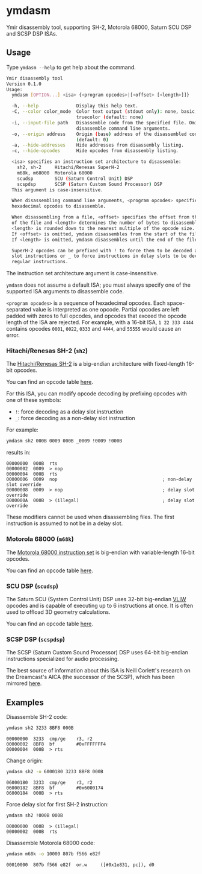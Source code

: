 # ymdasm
Ymir disassembly tool, supporting SH-2, Motorola 68000, Saturn SCU DSP and SCSP DSP ISAs.



## Usage

Type `ymdasm --help` to get help about the command.

```sh
Ymir disassembly tool
Version 0.1.0
Usage:
  ymdasm [OPTION...] <isa> {<program opcodes>|[<offset> [<length>]]}

  -h, --help              Display this help text.
  -C, --color color_mode  Color text output (stdout only): none, basic,
                          truecolor (default: none)
  -i, --input-file path   Disassemble code from the specified file. Omit to
                          disassemble command line arguments.
  -o, --origin address    Origin (base) address of the disassembled code.
                          (default: 0)
  -a, --hide-addresses    Hide addresses from disassembly listing.
  -c, --hide-opcodes      Hide opcodes from disassembly listing.

  <isa> specifies an instruction set architecture to disassemble:
    sh2, sh-2     Hitachi/Renesas SuperH-2
    m68k, m68000  Motorola 68000
    scudsp        SCU (Saturn Control Unit) DSP
    scspdsp       SCSP (Saturn Custom Sound Processor) DSP
  This argument is case-insensitive.

  When disassembling command line arguments, <program opcodes> specifies the
  hexadecimal opcodes to disassemble.

  When disassembling from a file, <offset> specifies the offset from the start
  of the file and <length> determines the number of bytes to disassemble.
  <length> is rounded down to the nearest multiple of the opcode size.
  If <offset> is omitted, ymdasm disassembles from the start of the file.
  If <length> is omitted, ymdasm disassembles until the end of the file.

  SuperH-2 opcodes can be prefixed with ! to force them to be decoded as delay
  slot instructions or _ to force instructions in delay slots to be decoded as
  regular instructions.
```

The instruction set architecture argument is case-insensitive.

`ymdasm` does not assume a default ISA; you must always specify one of the supported ISA arguments to disassemble code.

`<program opcodes>` is a sequence of hexadecimal opcodes. Each space-separated value is interpreted as one opcode.
Partial opcodes are left padded with zeros to full opcodes, and opcodes that exceed the opcode length of the ISA are
rejected. For example, with a 16-bit ISA, `1 22 333 4444` contains opcodes `0001`, `0022`, `0333` and `4444`, and
`55555` would cause an error.



### Hitachi/Renesas SH-2 (`sh2`)

The [Hitachi/Renesas SH-2](https://en.wikipedia.org/wiki/SuperH) is a big-endian architecture with fixed-length 16-bit
opcodes.

You can find an opcode table [here](https://shared-ptr.com/sh_insns.html).

For this ISA, you can modify opcode decoding by prefixing opcodes with one of these symbols:
- `!`: force decoding as a delay slot instruction
- `_`: force decoding as a non-delay slot instruction

For example:
```sh
ymdasm sh2 000B 0009 000B _0009 !0009 !000B
```
results in:
```
00000000  000B  rts
00000002  0009  > nop
00000004  000B  rts
00000006  0009  nop                                       ; non-delay slot override
00000008  0009  > nop                                     ; delay slot override
0000000A  000B  > (illegal)                               ; delay slot override
```

These modifiers cannot be used when disassembling files. The first instruction is assumed to not be in a delay slot.



### Motorola 68000 (`m68k`)

The [Motorola 68000 instruction set](https://en.wikipedia.org/wiki/Motorola_68000) is big-endian with variable-length
16-bit opcodes.

You can find an opcode table [here](http://goldencrystal.free.fr/M68kOpcodes-v2.3.pdf).



### SCU DSP (`scudsp`)

The Saturn SCU (System Control Unit) DSP uses 32-bit big-endian [VLIW](https://en.wikipedia.org/wiki/Very_long_instruction_word)
opcodes and is capable of executing up to 6 instructions at once. It is often used to offload 3D geometry calculations.

You can find an opcode table [here](https://github.com/srg320/Saturn_hw/blob/main/SCU/SCU%20DSP.xlsx).



### SCSP DSP (`scspdsp`)

The SCSP (Saturn Custom Sound Processor) DSP uses 64-bit big-endian instructions specialized for audio processing.

The best source of information about this ISA is Neill Corlett's research on the Dreamcast's AICA (the successor of the
SCSP), which has been mirrored [here](https://raw.githubusercontent.com/Senryoku/dreamcast-docs/refs/heads/master/AICA/DOCS/myaica.txt).



## Examples

Disassemble SH-2 code:
```sh
ymdasm sh2 3233 8BF8 000B
```
```
00000000  3233  cmp/ge    r3, r2
00000002  8BF8  bf        #0xFFFFFFF4
00000004  000B  > rts
```

Change origin:
```sh
ymdasm sh2 -o 6000180 3233 8BF8 000B
```
```
06000180  3233  cmp/ge    r3, r2
06000182  8BF8  bf        #0x6000174
06000184  000B  > rts
```

Force delay slot for first SH-2 instruction:
```sh
ymdasm sh2 !000B 000B
```
```
00000000  000B  > (illegal)
00000002  000B  rts
```

Disassemble Motorola 68000 code:
```sh
ymdasm m68k -o 10000 807b f566 e82f
```
```
00010000  807b f566 e82f  or.w     ([#0x1e831, pc]), d0
```
